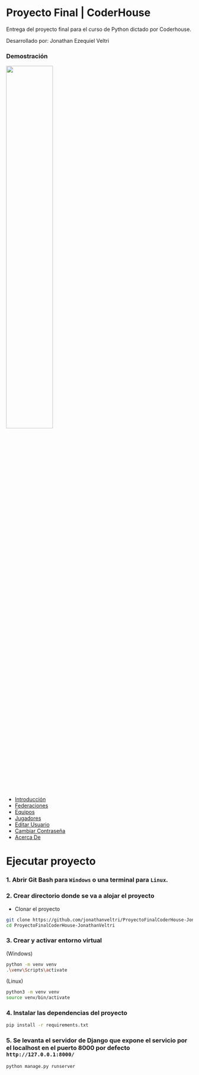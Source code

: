# Proyecto Final | CoderHouse

Entrega del proyecto final para el curso de Python dictado por Coderhouse.

Desarrollado por: Jonathan Ezequiel Veltri
<br/>

### Demostración

<a href="https://www.youtube.com/watch?v=tkGzx7soNME&t=1s"><img src="https://i.ibb.co/mD2Tf6t/proyecto-final-1.jpg" style="height: 50%; width:50%;"/></a>

* [Introducción](https://www.youtube.com/watch?v=tkGzx7soNME&t=1s)
* [Federaciones](https://www.youtube.com/watch?v=tkGzx7soNME&t=31s)
* [Equipos](https://www.youtube.com/watch?v=tkGzx7soNME&t=108s)
* [Jugadores](https://www.youtube.com/watch?v=tkGzx7soNME&t=129s)
* [Editar Usuario](https://www.youtube.com/watch?v=tkGzx7soNME&t=168s)
* [Cambiar Contraseña](https://www.youtube.com/watch?v=tkGzx7soNME&t=185s)
* [Acerca De](https://www.youtube.com/watch?v=tkGzx7soNME&t=207s)

# Ejecutar proyecto

### 1. Abrir Git Bash para `Windows` o una terminal para `Linux`.

### 2. Crear directorio donde se va a alojar el proyecto

- Clonar el proyecto
```bash
git clone https://github.com/jonathanveltri/ProyectoFinalCoderHouse-JonathanVeltri.git
cd ProyectoFinalCoderHouse-JonathanVeltri
```

### 3. Crear y activar entorno virtual
(Windows)
```bash
python -m venv venv
.\venv\Scripts\activate
```

(Linux)
```bash
python3 -m venv venv
source venv/bin/activate
```

### 4. Instalar las dependencias del proyecto
```bash
pip install -r requirements.txt
```

### 5. Se levanta el servidor de Django que expone el servicio por el localhost en el puerto 8000 por defecto `http://127.0.0.1:8000/`
```bash
python manage.py runserver
```

